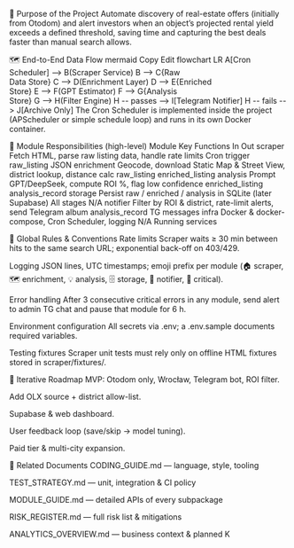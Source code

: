 🎯 Purpose of the Project
Automate discovery of real-estate offers (initially from Otodom) and alert investors when an object’s projected rental yield exceeds a defined threshold, saving time and capturing the best deals faster than manual search allows.

🗺️ End-to-End Data Flow
mermaid
Copy
Edit
flowchart LR
    A[Cron Scheduler] --> B(Scraper Service)
    B --> C{Raw<br>Data Store}
    C --> D(Enrichment Layer)
    D --> E{Enriched<br>Store}
    E --> F(GPT Estimator)
    F --> G{Analysis<br>Store}
    G --> H(Filter Engine)
    H -- passes --> I[Telegram Notifier]
    H -- fails --> J[Archive Only]
The Cron Scheduler is implemented inside the project (APScheduler or simple schedule loop) and runs in its own Docker container.

🧩 Module Responsibilities (high-level)
Module	Key Functions	In	Out
scraper	Fetch HTML, parse raw listing data, handle rate limits	Cron trigger	raw_listing JSON
enrichment	Geocode, download Static Map & Street View, district lookup, distance calc	raw_listing	enriched_listing
analysis	Prompt GPT/DeepSeek, compute ROI %, flag low confidence	enriched_listing	analysis_record
storage	Persist raw / enriched / analysis in SQLite (later Supabase)	All stages	N/A
notifier	Filter by ROI & district, rate-limit alerts, send Telegram album	analysis_record	TG messages
infra	Docker & docker-compose, Cron Scheduler, logging	N/A	Running services

🔐 Global Rules & Conventions
Rate limits
Scraper waits ≥ 30 min between hits to the same search URL; exponential back-off on 403/429.

Logging
JSON lines, UTC timestamps; emoji prefix per module (🏠 scraper, 🗺️ enrichment, 💡 analysis, 🗄️ storage, 🔔 notifier, 🚨 critical).

Error handling
After 3 consecutive critical errors in any module, send alert to admin TG chat and pause that module for 6 h.

Environment configuration
All secrets via .env; a .env.sample documents required variables.

Testing fixtures
Scraper unit tests must rely only on offline HTML fixtures stored in scraper/fixtures/.

🔄 Iterative Roadmap
MVP: Otodom only, Wrocław, Telegram bot, ROI filter.

Add OLX source + district allow-list.

Supabase & web dashboard.

User feedback loop (save/skip → model tuning).

Paid tier & multi-city expansion.

🔗 Related Documents
CODING_GUIDE.md — language, style, tooling

TEST_STRATEGY.md — unit, integration & CI policy

MODULE_GUIDE.md — detailed APIs of every subpackage

RISK_REGISTER.md — full risk list & mitigations

ANALYTICS_OVERVIEW.md — business context & planned K